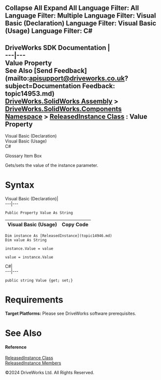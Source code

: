        

 Collapse All Expand All  Language Filter: All  Language Filter: Multiple  Language Filter: Visual Basic (Declaration) Language Filter: Visual Basic (Usage) Language Filter: C#  
---  
DriveWorks SDK Documentation  |   
---|---  
Value Property   
See Also [Send Feedback](mailto:apisupport@driveworks.co.uk?subject=Documentation Feedback: topic14953.md)  
[DriveWorks.SolidWorks Assembly](topic13342.md) > [DriveWorks.SolidWorks.Components Namespace](topic13925.md) > [ReleasedInstance Class](topic14946.md) : Value Property  
---  
  
Visual Basic (Declaration)    
Visual Basic (Usage)    
C# 

Glossary Item Box

Gets/sets the value of the instance parameter. 

# Syntax

Visual Basic (Declaration)|   
---|---  
      
    
    Public Property Value As String  
  
Visual Basic (Usage)| Copy Code  
---|---  
      
    
    Dim instance As [ReleasedInstance](topic14946.md)
    Dim value As String
     
    instance.Value = value
     
    value = instance.Value  
  
C#|   
---|---  
      
    
    public string Value {get; set;}  
  
# Requirements

**Target Platforms:** Please see DriveWorks software prerequisites.

# See Also

#### Reference

[ReleasedInstance Class](topic14946.md)   
[ReleasedInstance Members](topic14947.md)

©2024 DriveWorks Ltd. All Rights Reserved.
